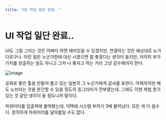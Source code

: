 ```yaml
---
title: "UI 작업 일단 완료.."
---
```

# UI 작업 일단 완료..


UI도 그림 그리는 것은 어쩌다 하면 재미있을 수 있겠지만, 연결하는 것은 예상대로 노가다로구나. 이런 일은 누군가한테 대신 시켰으면 참 좋겠다는 생각이 들지만, 어차피 부가가치를 창출하는 일도 아니고 그저 나 좋자고 하는 거라 그냥 감수해야지 한다.






![image](607e6462225778e0f8c777d501d063ac.png)




공짜로 좋은 툴을 만들어 풀고 있는 일본의 그 누군가에게 감사를 표한다. 어제까지만 해도 노브라는 것을 분간할 수 있을 정도의 동그라미가 전부였는데. 그래도 이젠 제법 뭔가 있는 것 같단 생각이 들 정도니까 말이다.




파워미터를 입출력에 붙여봤는데, 덕택에 시스템 부하가 3배 불어났다. 모든 게 다 꼼수다. 정직하게 파워미터를 달아붙일 수도 없다.








